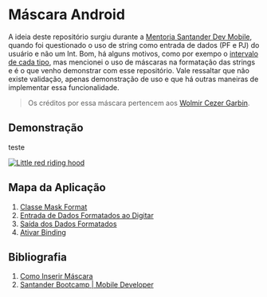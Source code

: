 # Máscara Android

A ideia deste repositório surgiu durante a [Mentoria Santander Dev Mobile](https://www.youtube.com/watch?v=4HLpMue7eqg), quando foi questionado o uso de string como entrada de dados (PF e PJ) do usuário e não um Int. Bom, há alguns motivos, como por exempo o [intervalo de cada tipo](https://kotlinlang.org/docs/basic-types.html#integer-types), mas mencionei o uso de máscaras na formatação das strings e é o que venho demonstrar com esse repositório. Vale ressaltar que não existe validação, apenas demonstração de uso e que há outras maneiras de implementar essa funcionalidade.

>Os créditos por essa máscara pertencem aos [Wolmir Cezer Garbin](https://github.com/wolmirgarbin).

## Demonstração

teste

[![Little red riding hood](http://i.imgur.com/7YTMFQp.png)](https://vimeo.com/3514904 "Little red riding hood - Click to Watch!")

## Mapa da Aplicação

1. [Classe Mask Format](https://github.com/JefersonMelo/18-Mask/blob/master/app/src/main/java/com/jefmelo/mask/util/MaskFormatUtil.kt)
2. [Entrada de Dados Formatados ao Digitar](https://github.com/JefersonMelo/18-Mask/blob/master/app/src/main/java/com/jefmelo/mask/MainActivity.kt)
3. [Saída dos Dados Formatados](https://github.com/JefersonMelo/18-Mask/blob/master/app/src/main/java/com/jefmelo/mask/ActivityUnmasked.kt)
4. [Ativar Binding](https://github.com/JefersonMelo/18-Mask/blob/dc219cdc520b7b75cf38ab6fbec30bf53261c762/app/build.gradle#L33)

## Bibliografia

1. [Como Inserir Máscara](https://receitasdecodigo.com.br/android/como-inserir-mascara-em-um-edittext-no-android)
2. [Santander Bootcamp | Mobile Developer](https://web.digitalinnovation.one/track/santander-mobile-developer)
